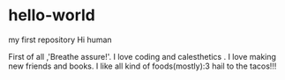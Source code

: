 # hello-world
my first repository
Hi human

First of all ,'Breathe assure!'.
I love coding and calesthetics .
I love making new friends and books.
I like all kind of foods(mostly):3
hail to the tacos!!!
